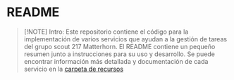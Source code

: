 # README

> [!NOTE] Intro:
> Este repositorio contiene el código para la implementación de varios servicios que ayudan a la gestión de tareas del grupo scout 217 Matterhorn. El README contiene un pequeño resumen junto a instrucciones para su uso y desarrollo. Se puede encontrar información más detallada y documentación de cada servicio en la [carpeta de recursos](/res)


